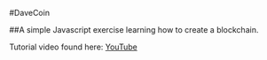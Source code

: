 #DaveCoin

##A simple Javascript exercise learning how to create a blockchain.

Tutorial video found here:
[YouTube](https://www.youtube.com/watch?v=zVqczFZr124&list=PLbbVX6gfAJpsqw63wPJ3RHRPc9Gf0Rof2&index=1)
